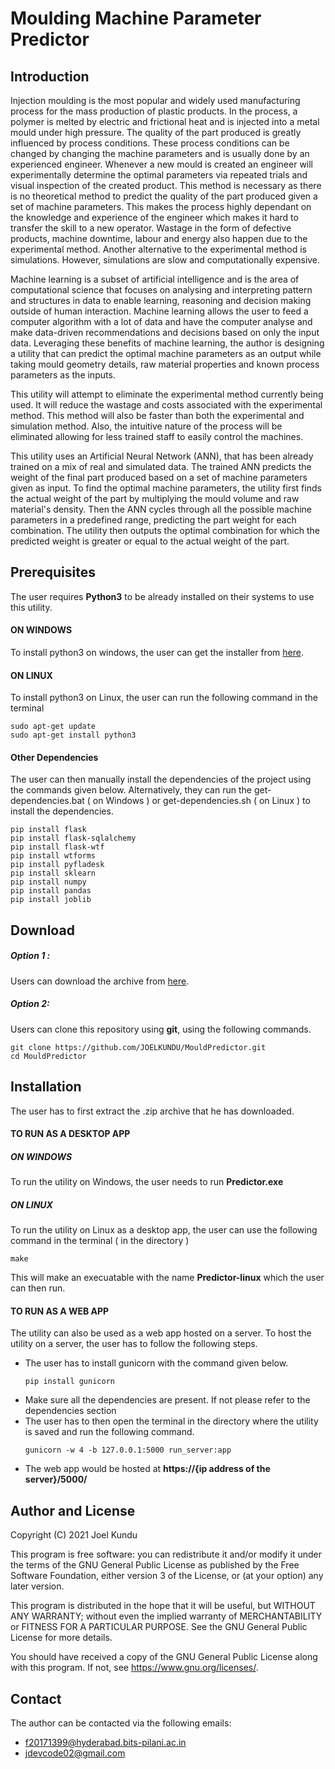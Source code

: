 ﻿
# Moulding Machine Parameter Predictor

## Introduction
Injection moulding is the most popular and widely used manufacturing process for the mass production of plastic products. In the process, a polymer is melted by electric and frictional heat and is injected into a metal mould under high pressure. The quality of the part produced is greatly influenced by process conditions. These process conditions can be changed by changing the machine parameters and is usually done by an experienced engineer. Whenever a new mould is created an engineer will experimentally determine the optimal parameters via repeated trials and visual inspection of the created product. This method is necessary as there is no theoretical method to predict the quality of the part produced given a set of machine parameters. This makes the process highly dependant on the knowledge and experience of the engineer which makes it hard to transfer the skill to a new operator. Wastage in the form of defective products, machine downtime, labour and energy also happen due to the experimental method. Another alternative to the experimental method is simulations. However, simulations are slow and computationally expensive.

Machine learning is a subset of artificial intelligence and is the area of computational science that focuses on analysing and interpreting pattern and structures in data to enable learning, reasoning and decision making outside of human interaction. Machine learning allows the user to feed a computer algorithm with a lot of data and have the computer analyse and make data-driven recommendations and decisions based on only the input data. Leveraging these benefits of machine learning, the author is designing a utility that can predict the optimal machine parameters as an output while taking mould geometry details, raw material properties and known process parameters as the inputs.

This utility will attempt to eliminate the experimental method currently being used. It will reduce the wastage and costs associated with the experimental method. This method will also be faster than both the experimental and simulation method. Also, the intuitive nature of the process will be eliminated allowing for less trained staff to easily control the machines.

This utility uses an Artificial Neural Network (ANN), that has been already trained on a mix of real and simulated data. The trained ANN predicts the weight of the final part produced based on a set of machine parameters given as input. To find the optimal machine parameters, the utility first finds the actual weight of the part by multiplying the mould volume and raw material's density. Then the ANN cycles through all the possible machine parameters in a predefined range, predicting the part weight for each combination. The utility then outputs the optimal combination for which the predicted weight is greater or equal to the actual weight of the part.

## Prerequisites
The user requires **Python3** to be already installed on their systems to use this utility. 
#### ON WINDOWS
To install python3 on windows, the user can get the installer from [here](https://www.python.org/downloads/).
#### ON LINUX
To install python3 on Linux, the user can run the following command in the terminal
```
sudo apt-get update
sudo apt-get install python3
```

#### Other Dependencies
The user can then manually install the dependencies of the project using the commands given below. Alternatively, they can run the get-dependencies.bat ( on Windows ) or get-dependencies.sh ( on Linux ) to install the dependencies.
```
pip install flask 
pip install flask-sqlalchemy
pip install flask-wtf
pip install wtforms
pip install pyfladesk
pip install sklearn
pip install numpy
pip install pandas
pip install joblib
```
## Download
##### Option 1 : 
Users can download the archive from [here](https://github.com/JOELKUNDU/MouldPredictor/archive/refs/heads/main.zip).
 ##### Option 2:
 Users can clone this repository using **git**, using the following commands.
```
git clone https://github.com/JOELKUNDU/MouldPredictor.git
cd MouldPredictor
```


## Installation
The user has to first extract the .zip archive that he has downloaded.
#### TO RUN AS A DESKTOP APP
##### ON WINDOWS
To run the utility on Windows, the user needs to run **Predictor.exe**
##### ON LINUX
To run the utility on Linux as a desktop app, the user can use the following command in the terminal ( in the directory )
```
make
```
This will make an execuatable with the name **Predictor-linux** which the user can then run.

#### TO RUN AS A WEB APP
The utility can also be used as a web app hosted on a server. To host the utility on a server, the user has to follow the following steps.
-  The user has to install gunicorn with the command given below.
	```
	pip install gunicorn
	```
- Make sure all the dependencies are present. If not please refer to the dependencies section
- The user has to then open the terminal in the directory where the utility is saved and run the following command.
	```
	gunicorn -w 4 -b 127.0.0.1:5000 run_server:app
	``` 
- The web app would be hosted at **https://{ip address of the server}/5000/**

## Author and License
Copyright (C) 2021 Joel Kundu

   This program is free software: you can redistribute it and/or modify
    it under the terms of the GNU General Public License as published by
    the Free Software Foundation, either version 3 of the License, or
    (at your option) any later version.

   This program is distributed in the hope that it will be useful,
    but WITHOUT ANY WARRANTY; without even the implied warranty of
    MERCHANTABILITY or FITNESS FOR A PARTICULAR PURPOSE.  See the
    GNU General Public License for more details.

   You should have received a copy of the GNU General Public License
    along with this program.  If not, see <https://www.gnu.org/licenses/>.

## Contact
The author can be contacted via the following emails:
- f20171399@hyderabad.bits-pilani.ac.in
- jdevcode02@gmail.com
